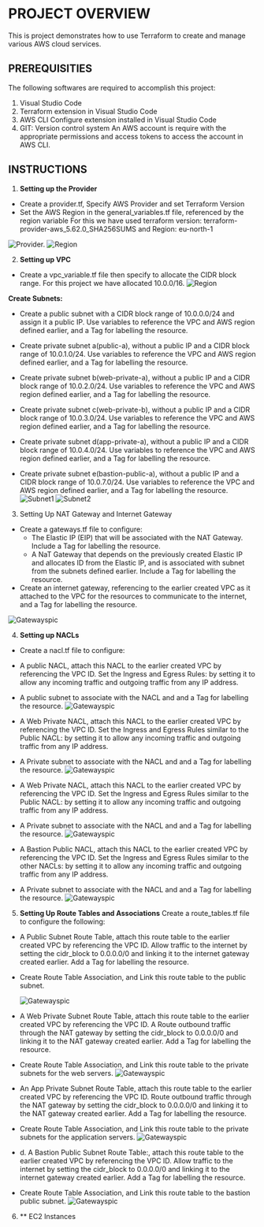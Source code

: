 # PROJECT OVERVIEW
This is project demonstrates how to use Terraform to create and manage various AWS cloud services.

## PREREQUISITIES
The following softwares are required to accomplish this project:
1. Visual Studio Code
2. Terraform extension in Visual Studio Code
3. AWS CLI Configure extension installed in Visual Studio Code
4. GIT: Version control system 
An AWS account is require with the appropriate permissions and access tokens to access the account in AWS CLI.

## INSTRUCTIONS

1. **Setting up the Provider**
- Create a provider.tf, Specify AWS Provider and set Terraform Version
- Set the AWS Region in the general_variables.tf file,  referenced by the region variable
For this we have used terraform version: terraform-provider-aws_5.62.0_SHA256SUMS and Region: eu-north-1

![Provider.](/Provider.png)
![Region](/Region%20variable.png)

2. **Setting up VPC**
- Create a vpc_variable.tf file then specify to allocate the CIDR block range. For this project we have allocated 10.0.0/16. 
![Region](/VPC%20variable.png)


**Create Subnets:**
 - Create a public subnet with a CIDR block range of 10.0.0.0/24 and assign it a public IP. Use variables to reference the VPC and AWS region defined earlier, and a Tag for labelling the resource.

 - Create private subnet a(public-a), without a public IP and a CIDR block range of 10.0.1.0/24. Use variables to reference the VPC and AWS region defined earlier, and a Tag for labelling the resource.

 - Create private subnet b(web-private-a), without a public IP and a CIDR block range of 10.0.2.0/24. Use variables to reference the VPC and AWS region defined earlier, and a Tag for labelling the resource.

 - Create private subnet c(web-private-b), without a public IP and a CIDR block range of 10.0.3.0/24. Use variables to reference the VPC and AWS region defined earlier, and a Tag for labelling the resource.

  - Create private subnet d(app-private-a), without a public IP and a CIDR block range of 10.0.4.0/24. Use variables to reference the VPC and AWS region defined earlier, and a Tag for labelling the resource.

   - Create private subnet e(bastion-public-a), without a public IP and a CIDR block range of 10.0.7.0/24. Use variables to reference the VPC and AWS region defined earlier, and a Tag for labelling the resource.
   ![Subnet1](/Subnet%20pic%201.png)
   ![Subnet2](/Subnet%20pic%202.png)

   3. Setting Up NAT Gateway and Internet Gateway
   - Create a gateways.tf file to configure:
     -  The  Elastic IP (EIP) that will be associated with the NAT Gateway. Include a Tag for labelling the resource.
     - A NaT Gateway that depends on the previously created Elastic IP and allocates ID from the Elastic IP, and is associated with subnet from the subnets defined earlier. Include a Tag for labelling the resource.
   - Create an internet gateway, referencing to the earlier created VPC as it attached to the VPC for the resources to communicate to the internet, and a Tag for labelling the resource.

 ![Gatewayspic](/Gateways%20pic.png)

4. **Setting up NACLs**

- Create a nacl.tf file to configure: 
 - A public NACL, attach this NACL to the earlier created VPC by referencing the VPC ID. Set the Ingress and Egress Rules: by setting it to allow any incoming traffic and outgoing traffic from any IP address.
  - A public subnet to associate with the NACL and and a Tag for labelling the resource.
   ![Gatewayspic](/NACL%201.png)

 - A Web Private NACL, attach this NACL to the earlier created VPC by referencing the VPC ID. Set the Ingress and Egress Rules similar to the Public NACL: by setting it to allow any incoming traffic and outgoing traffic from any IP address.
  - A Private subnet to associate with the NACL and and a Tag for labelling the resource.
  ![Gatewayspic](/NACL%202.png)

   - A Web Private NACL, attach this NACL to the earlier created VPC by referencing the VPC ID. Set the Ingress and Egress Rules similar to the Public NACL: by setting it to allow any incoming traffic and outgoing traffic from any IP address.
  - A Private subnet to associate with the NACL and and a Tag for labelling the resource.
  ![Gatewayspic](/NACL%203.png)

   - A Bastion Public NACL, attach this NACL to the earlier created VPC by referencing the VPC ID. Set the Ingress and Egress Rules similar to the other NACLs: by setting it to allow any incoming traffic and outgoing traffic from any IP address.
  - A Private subnet to associate with the NACL and and a Tag for labelling the resource.
  ![Gatewayspic](/NACL%204.png)


5. **Setting Up Route Tables and Associations**
Create a route_tables.tf file to configure the following:
 - A Public Subnet Route Table, attach this route table to the  earlier created VPC by referencing the VPC ID.  Allow traffic to the internet by setting the cidr_block to 0.0.0.0/0 and linking it to the internet gateway created earlier. Add a Tag for labelling the resource.
  - Create Route Table Association, and Link this route table to the public subnet.

    ![Gatewayspic](/RT%201.png)

 - A Web Private Subnet Route Table, attach this route table to the earlier created VPC by referencing the VPC ID.  A Route outbound traffic through the NAT gateway by setting the cidr_block to 0.0.0.0/0 and linking it to the NAT gateway created earlier. Add a Tag for labelling the resource.
  - Create Route Table Association, and Link this route table to the private subnets for the web servers.
   ![Gatewayspic](/RT%202.png)


 - An App Private Subnet Route Table, attach this route table to the  earlier created VPC by referencing the VPC ID.  Route outbound traffic through the NAT gateway by setting the cidr_block to 0.0.0.0/0 and linking it to the NAT gateway created earlier. Add a Tag for labelling the resource.
  - Create Route Table Association, and Link this route table to the private subnets for the application servers.
   ![Gatewayspic](/RT%203.png)

 - d.  A Bastion Public Subnet Route Table:, attach this route table to the  earlier created VPC by referencing the VPC ID.  Allow traffic to the internet by setting the cidr_block to 0.0.0.0/0 and linking it to the internet gateway created earlier. Add a Tag for labelling the resource.
  - Create Route Table Association, and Link this route table to the bastion public subnet.
   ![Gatewayspic](/Screenshots/RT%204.png)

6. ** EC2 Instances



  






